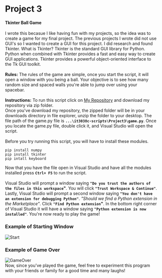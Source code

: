 # Project 3
#### Tkinter Ball Game
I wrote this becasue I like having fun with my projects, so the idea was to create a game for my final project. The previous projects I wrote did not use GUI's so I wanted to create a GUI for this project. I did research and found Tkinter. What is Tkinter? Tkinter is the standard GUI library for Python. Python when combined with Tkinter provides a fast and easy way to create GUI applications. Tkinter provides a powerful object-oriented interface to the Tk GUI toolkit.<br>  
**Rules:** The rules of the game are simple, once you start the script, it will open a window with you being a ball. Your objective is to see how many random size and spaced walls you're able to jump over using your spacebar.<br>  
**Instructions:** To run this script click on [My Repository](https://github.com/uc-svintsjr/it3038c-scripts "My Repository") and download my repository via zip folder. <br>
Once you've download my repository, the zipped folder will be in your downloads directory in file explorer, unzip the folder to your desktop. The file path of the game.py file is **`...\it3038c-scripts\Project3\game.py`**. Once you locate the game.py file, double click it, and Visual Studio will open the script.<br>  
Before you try running this script, you will have to install these modules.
```
pip install numpy
pip install tkinter
pip intall keyboard
```
Now that you have the file open in Visual Studio and have all the modules installed press **`Ctrl+ F5`** to run the script.<br><br> Visual Studio will prompt a window saying **`"Do you trust the authors of the files in this workspace`"**. You will click **`"Trust Workspace & Continue"`**. Lastly, Visual Studio will prompt a second window saying **`"You don't have an extension for debugging Python"`**. *"Should we find a Python extension in the Marketplace"*. Click **`"Find Python extension`"**. In the bottom right corner of Visual Studio it will have a window saying **`"Python extension is now installed"`**. You're now ready to play the game!<br>  
### Example of Starting Window

![Start](https://user-images.githubusercontent.com/55462386/142956962-1bcbff85-fd0c-4b7b-b181-6e3195d930d8.PNG)<br>
### Example of Game Over<br>
![GameOver](https://user-images.githubusercontent.com/55462386/142957144-b621454b-4414-4b9e-9a90-18f937dbc6c4.PNG)<br>
Now, since you've played the game, feel free to experiment this program with your friends or family for a good time and many laughs!

